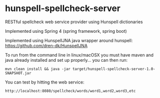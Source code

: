 # hunspell-spellcheck-server

RESTful spellcheck web service provider using Hunspell dictionaries

Implemented using Spring 4 (spring framework, spring boot)

Implemented using HunspellJNA java wrapper around hunspell: https://github.com/dren-dk/HunspellJNA

To run from the command line in linux/macOSX you must have maven and java already installed and set up properly... you can then run: 

    mvn clean install && java -jar target/hunspell-spellcheck-server-1.0-SNAPSHOT.jar
  
You can test by hitting the web service:

    http://localhost:8080/spellcheck/words/word1,word2,word3,etc

